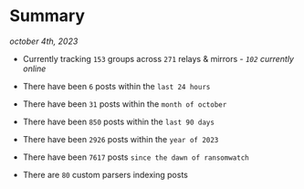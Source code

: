 
# Summary
_october 4th, 2023_

- Currently tracking `153` groups across `271` relays & mirrors - _`102` currently online_

- There have been `6` posts within the `last 24 hours`

- There have been `31` posts within the `month of october`

- There have been `850` posts within the `last 90 days`

- There have been `2926` posts within the `year of 2023`

- There have been `7617` posts `since the dawn of ransomwatch`

- There are `80` custom parsers indexing posts
